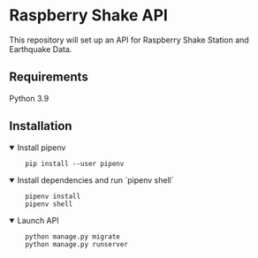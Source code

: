 # Raspberry Shake API
This repository will set up an API for Raspberry Shake Station and Earthquake Data. 

## Requirements
Python 3.9

## Installation
<details open>
    <summary>Install pipenv</summary>

        pip install --user pipenv
</details>

<details open>
    <summary>Install dependencies and run `pipenv shell`</summary>
    
        pipenv install
        pipenv shell
</details>

<details open>
    <summary>Launch API</summary>
    
        python manage.py migrate
        python manage.py runserver
</details>

## 
